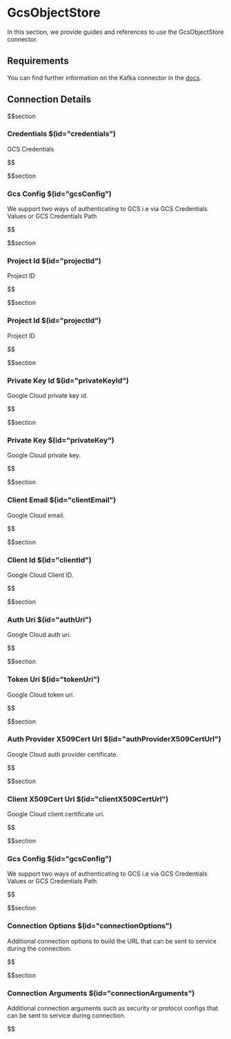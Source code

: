 # GcsObjectStore

In this section, we provide guides and references to use the GcsObjectStore connector.

## Requirements
<!-- to be updated -->
You can find further information on the Kafka connector in the [docs](https://docs.open-metadata.org/connectors/objectstore/gcs).

## Connection Details

$$section
### Credentials $(id="credentials")

GCS Credentials
<!-- credentials to be updated -->
$$

$$section
### Gcs Config $(id="gcsConfig")

We support two ways of authenticating to GCS i.e via GCS Credentials Values or GCS Credentials Path
<!-- gcsConfig to be updated -->
$$

$$section
### Project Id $(id="projectId")

Project ID
<!-- projectId to be updated -->
$$

$$section
### Project Id $(id="projectId")

Project ID
<!-- projectId to be updated -->
$$

$$section
### Private Key Id $(id="privateKeyId")

Google Cloud private key id.
<!-- privateKeyId to be updated -->
$$

$$section
### Private Key $(id="privateKey")

Google Cloud private key.
<!-- privateKey to be updated -->
$$

$$section
### Client Email $(id="clientEmail")

Google Cloud email.
<!-- clientEmail to be updated -->
$$

$$section
### Client Id $(id="clientId")

Google Cloud Client ID.
<!-- clientId to be updated -->
$$

$$section
### Auth Uri $(id="authUri")

Google Cloud auth uri.
<!-- authUri to be updated -->
$$

$$section
### Token Uri $(id="tokenUri")

Google Cloud token uri.
<!-- tokenUri to be updated -->
$$

$$section
### Auth Provider X509Cert Url $(id="authProviderX509CertUrl")

Google Cloud auth provider certificate.
<!-- authProviderX509CertUrl to be updated -->
$$

$$section
### Client X509Cert Url $(id="clientX509CertUrl")

Google Cloud client certificate uri.
<!-- clientX509CertUrl to be updated -->
$$

$$section
### Gcs Config $(id="gcsConfig")

We support two ways of authenticating to GCS i.e via GCS Credentials Values or GCS Credentials Path
<!-- gcsConfig to be updated -->
$$

$$section
### Connection Options $(id="connectionOptions")

Additional connection options to build the URL that can be sent to service during the connection.
<!-- connectionOptions to be updated -->
$$

$$section
### Connection Arguments $(id="connectionArguments")

Additional connection arguments such as security or protocol configs that can be sent to service during connection.
<!-- connectionArguments to be updated -->
$$
